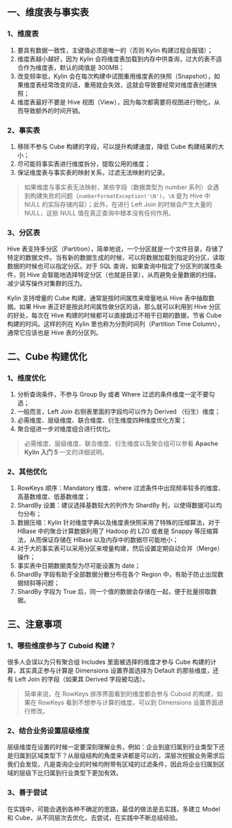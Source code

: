 ## 一、维度表与事实表

### 1、维度表

1. 要具有数据一致性，主键值必须是唯一的（否则 Kylin 构建过程会报错）；
2. 维度表越小越好，因为 Kylin 会将维度表加载到内存中供查询，过大的表不适合作为维度表，默认的阈值是 300MB；
3. 改变频率低，Kylin 会在每次构建中试图重用维度表的快照（Snapshot），如果维度表经常改变的话，重用就会失效，这就会导致要经常对维度表创建快照；
4. 维度表最好不要是 Hive 视图（View），因为每次都需要将视图进行物化，从而导致额外的时间开销。

### 2、事实表

1. 移除不参与 Cube 构建的字段，可以提升构建速度，降低 Cube 构建结果的大小；
2. 尽可能将事实表进行维度拆分，提取公用的维度；
3. 保证维度表与事实表的映射关系，过滤无法映射的记录。

> 如果维度与事实表无法映射，某些字段（数据类型为 number 系列）会遇到构建失败的问题（`numberFormatException('\N')`，`\N` 是为 Hive 中 NULL 的实际存储内容）；此外，在进行 Left Join 的时候会产生大量的 NULL，这些 NULL 值在真正查询中根本没有任何作用。

### 3、分区表

Hive 表支持多分区（Partition），简单地说，一个分区就是一个文件目录，存储了特定的数据文件。当有新的数据生成的时候，可以将数据加载到指定的分区，读取数据的时候也可以指定分区。对于 SQL 查询，如果查询中指定了分区列的属性条件，则 Hive 会智能地选择特定分区（也就是目录），从而避免全量数据的扫描，减少读写操作对集群的压力。

Kylin 支持增量的 Cube 构建，通常是按时间属性来增量地从 Hive 表中抽取数据。如果 Hive 表正好是按此时间属性做分区的话，那么就可以利用到 Hive 分区的好处，每次在 Hive 构建的时候都可以直接跳过不相干日期的数据，节省 Cube 构建的时间。这样的列在 Kylin 里也称为分割时间列（Partition Time Column），通常它应该也是 Hive 表的分区列。

## 二、Cube 构建优化

### 1、维度优化

1. 分析查询条件，不参与 Group By 或者 Where 过滤的条件维度一定不要勾选；
2. 一般而言，Left Join 右侧表里面的字段均可以作为 Derived （衍生）维度；
3. 必需维度、层级维度、联合维度、衍生维度四种维度优化方案；
4. 聚合组进一步对维度组合进行优化。

> 必需维度、层级维度、联合维度、衍生维度以及聚合组可以参看 **Apache Kylin 入门 5** 一文的详细说明。

### 2、其他优化

1. RowKeys 顺序：Mandatory 维度、where 过滤条件中出现频率较多的维度、高基数维度、低基数维度；
2. ShardBy 设置：建议选择基数较大的列作为 ShardBy 列，以使得数据可以均匀分布；
3. 数据压缩：Kylin 针对维度字典以及维度表快照采用了特殊的压缩算法，对于 HBase 中的聚合计算数据利用了 Hadoop 的 LZO 或者是 Snappy 等压缩算法，从而保证存储在 HBase 以及内存中的数据尽可能地小；
4. 对于大的事实表可以采用分区来增量构建，然后设置定期自动合并（Merge）操作；
5. 事实表中日期数据类型为尽可能设置为 date；
6. ShardBy 字段有助于全部数据分散分布在各个 Region 中，有助于防止出现数据倾斜等问题；
7. ShardBy 字段为 True 后，同一个值的数据会存储在一起，便于批量捞取数据。

## 三、注意事项

### 1、哪些维度参与了 Cuboid 构建？

很多人会误以为只有聚合组 Includes 里面被选择的维度才参与 Cube 构建的计算，其实真正参与计算是 Dimensions 设置界面选择为 Default 的那些维度，还有 Left Join 的字段（如果其 Derived 字段被勾选）。

> 简单来说，在 RowKeys 排序界面看到的维度都会参与 Cuboid 的构建，如果在 RowKeys 看到不想参与计算的维度，可以到 Dimensions 设置界面进行修改。

### 2、结合业务设置层级维度

层级维度在设置的时候一定要深刻理解业务，例如：企业到底归属到行业类型下还是归属到区域类型下？从层级结构的角度来讲都是可以的，深层次挖掘业务需求后我们会发现，凡是查询企业的时候均附带有区域的过滤条件，因此将企业归属到区域的层级下比归属到行业类型下更加有效。

### 3、善于尝试

在实践中，可能会遇到各种不确定的思路，最佳的做法是去实践，多建立 Model 和 Cube，从不同层次去优化，去尝试，在实践中不断总结经验。
